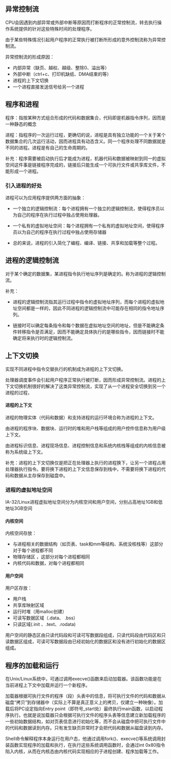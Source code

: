 ## 异常控制流

CPU会因遇到内部异常或外部中断等原因而打断程序的正常控制流，转去执行操作系统提供的针对这些特殊时间的处理程序。

由于某些特殊情况引起用户程序的正常执行被打断所形成的意外控制流称为异常控制流。

异常控制流的形成原因：

- 内部异常（缺页、越权、越级、整除0、溢出等）
- 外部中断（ctrl+c、打印机缺纸、DMA结束的等）
- 进程的上下文切换
- 一个进程直接发送信号给另一个进程

## 程序和进程

程序：指按某种方式组合形成的代码和数据集合，代码即是机器指令序列，因而是一种静态的概念

进程：指程序的一次运行过程，更确切的说，进程是具有独立功能的一个关于某个数据集合的几次运行活动，因而进程具有动态含义。同一个程序处理不同数据就是不同的进程。进程是有自己的生命周期的。

补充：程序需要被启动执行后才能成为进程，机器代码和数据被映射到同一的虚拟空间这件事是链接程序完成的，链接后只能生成一个可执行文件或共享库文件，不能形成一个进程。

### 引入进程的好处

进程可以为应用程序提供两方面的抽象：

- 一个独立的逻辑控制流：每个进程拥有一个独立的逻辑控制流，使得程序员以为自己的程序在执行过程中独占使用处理器。

- 一个私有的虚拟地址空间：每个进程拥有一个私有的虚拟地址空间，使得程序员以为自己的程序在执行过程中独占使用存储器

- 总的来说，进程的引入简化了编程、编译、链接、共享和加载等整个过程。


## 进程的逻辑控制流

对于某个确定的数据集，某进程指令执行地址序列是确定的。称为进程的逻辑控制流。

补充：

- 进程的逻辑控制流指其运行过程中指令的虚拟地址序列，而每个进程的虚拟地址空间都是一样的，因此不同进程的逻辑控制流中可能存在相同的指令地址序列。

- 链接时可以确定每条指令和每个数据在虚拟地址空间的地址，但是不能确定条件转移指令是否满足，因而不能确定具体执行的是哪些指令，因而链接时不能确定将来执行时的逻辑控制流。



## 上下文切换

实现不同进程中指令交替执行的机制成为进程的上下文切换。

处理器调度事件会引起用户程序正常执行被打断，因而形成异常控制流。进程的上下文切换机制很好的解决了这类异常控制流，实现了从一个进程安全切换到另一个进程的过程，

#### 进程的上下文

进程的物理实体（代码和数据）和支持进程的运行环境合称为进程的上下文。

由进程的程序块、数据块、运行时的堆和用户栈等组成的用户控件信息称为用户级上下文。

由进程标识信息、进程现场信息、进程控制信息和系统内核栈等组成的内核信息被称为系统级上下文。



补充：进程的上下文切换仅是把正在处理器上执行的进程换下，让另一个进程占用处理器执行指令。要将换下进程的上下文信息保存到栈中，不需要将换下进程的代码和数据从主存保存到磁盘中。



### 进程的虚拟地址空间

IA-32/Linux进程虚拟地址空间分为内核空间和用户空间，分别占高地址1GB和低地址3GB空间

#### 内核空间

内核空间存放：

- 与进程相关的数据结构（如页表、task和mm等结构、系统没核栈等）这部分对于每个进程都不同
- 物理存储区 ，这部分对每个进程都相同
- 内核代码和数据，对每个进程都相同

#### 用户空间

用户区存放：

- 用户栈
- 共享库映射区域
- 运行时堆（用malloc创建）
- 可读写数据区域（.data、 .bss）
- 只读区域(.init 、.text、.rodata)

用户空间的静态区由只读代码段和可读可写数据段组成，只读代码段由代码区和只读数据区组成，可读可写数据段由已经初始化的数据区和没有进行初始化的数据区组成。



## 程序的加载和运行

在Unix/Linux系统中，可通过调用execve()函数来启动加载器。该函数功能是在当前进程上下文中加载并运行一个新程序。

加载器根据可执行文件的程序（段）头表中的信息，将可执行文件的代码和数据从磁盘“拷贝”到存储器中（实际上不算是真正意义上的拷贝，仅建立一种映像）。加载后将PC设定指向Entry point（即符号_start处）最终执行main函数，以启动程序执行。也就是说加载器只会根据可执行文件的程序头表等信息建立新加载程序的一些初始数据结构，如对页表信息进行初始化等，而不会从磁盘中把可执行文件中的代码和数据读到内存。只有发生缺页异常时才会把代码和数据从磁盘读到内存。

Shell命令解释程序本身运行在用户态，他通过调用fork()、execve()等系统调用封装函数实现程序的加载和执行，在执行这些系统调用函数时，会通过int  0x80指令陷入内核，从而在内核态由内核代码实现相应的子进程创建、程序加载等工作。

